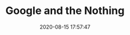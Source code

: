 ---
date: 2020-08-15 17:57:47
link:
  source: pocket
  source_url: https://getpocket.com
  text: Google and the Nothing
  url: https://vicki.substack.com/p/google-and-the-nothing?r=2l95i&s=09
source: pocket
syndicated:
- type: pocket
  url: https://vicki.substack.com/p/google-and-the-nothing?r=2l95i&s=09
- type: mastodon
  url: https://mastodon.technology/users/roytang/statuses/104694801785871695
- type: twitter
  url: https://twitter.com/roytang/statuses/1294701627287326721/
title: Google and the Nothing
---